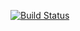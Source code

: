 [![Build Status](https://travis-ci.org/abraia/abraia-python.svg)](https://travis-ci.org/abraia/abraia-python)
